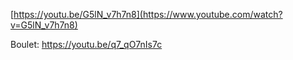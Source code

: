 [https://youtu.be/G5lN_v7h7n8](https://www.youtube.com/watch?v=G5lN_v7h7n8)

Boulet:
https://youtu.be/q7_qO7nIs7c


